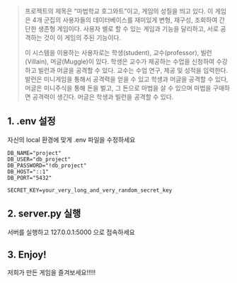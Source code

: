 >프로젝트의 제목은 “마법학교 호그와트”이고, 게임의 성질을 띄고 있다.
>이 게임은 4개 군집의 사용자들의 데이터베이스를 재미있게 변형, 재구성, 조회하여 간단한 생존형 게임이다.
>사용자 별로 할 수 있는 게임과 기능을 달리하고, 서로 공격하는 것이 이 게임의 주된 기능이다.
>
>이 시스템을 이용하는 사용자로는 학생(student), 교수(professor), 빌런(Villain), 머글(Muggle)이 있다.
>학생은 교수가 제공하는 수업을 신청하여 수강하고 빌런과 머글을 공격할 수 있다. 
>교수는 수업 연구, 제공 및 성적을 입력한다. 
>발런은 미니게임을 통해서 공격력을 얻을 수 있고 학생과 머글을 공격할 수 있다, 
>머글은 미니주식을 통해 돈을 벌고, 그 돈으로 마법을 살 수 있으며 마법을 구매하면 공격력이 생긴다. 머글은 학생과 빌런을 공격할 수 있다.

## 1. .env 설정
자신의 local 환경에 맞게 .env 파일을 수정하세요
```
DB_NAME="project"
DB_USER="db_project"
DB_PASSWORD="!db_project"
DB_HOST="::1"
DB_PORT="5432"

SECRET_KEY=your_very_long_and_very_random_secret_key
```

## 2. server.py 실행
서버를 실행하고 127.0.0.1:5000 으로 접속하세요

## 3. Enjoy!
저희가 만든 게임을 즐겨보세요!!!!!
